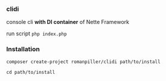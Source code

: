 ### clidi
console cli **with DI container** of Nette Framework

run script `php index.php`

### Installation

`composer create-project romanpiller/clidi path/to/install`

`cd path/to/install`
